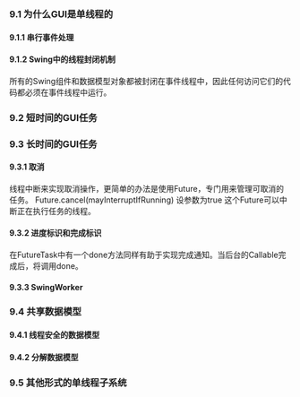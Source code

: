 ### 9.1 为什么GUI是单线程的

#### 9.1.1 串行事件处理

#### 9.1.2 Swing中的线程封闭机制

  所有的Swing组件和数据模型对象都被封闭在事件线程中，因此任何访问它们的代码都必须在事件线程中运行。

### 9.2 短时间的GUI任务

### 9.3 长时间的GUI任务

#### 9.3.1 取消
  线程中断来实现取消操作，更简单的办法是使用Future，专门用来管理可取消的任务。
  Future.cancel(mayInterruptIfRunning) 设参数为true 这个Future可以中断正在执行任务的线程。

#### 9.3.2 进度标识和完成标识
  在FutureTask中有一个done方法同样有助于实现完成通知。当后台的Callable完成后，将调用done。

#### 9.3.3 SwingWorker

### 9.4 共享数据模型
#### 9.4.1 线程安全的数据模型
#### 9.4.2 分解数据模型

### 9.5 其他形式的单线程子系统
